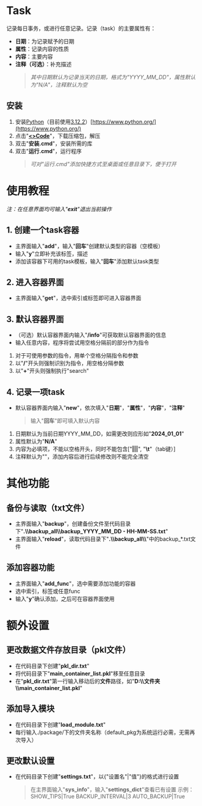 # Task

记录每日事务，或进行任意记录。记录（task）的主要属性有：
 - **日期**：为记录赋予的日期
 - **属性**：记录内容的性质
 - **内容**：主要内容
 - **注释（可选）**：补充描述
    > _其中日期默认为记录当天的日期，格式为"YYYY\_MM\_DD"，属性默认为"N/A"，注释默认为空_

## 安装

1. 安装[Python](https://www.python.org/)（目前使用[3.12.2](https://www.python.org/ftp/python/3.12.2/python-3.12.2-amd64.exe)）[https://www.python.org/](https://www.python.org/)
2. 点击"[**<>Code**](https://github.com/XColorful/Task/archive/refs/heads/main.zip)"，下载压缩包，解压
3. 双击"**安装.cmd**"，安装所需的库
4. 双击"**运行.cmd**"，运行程序
    > _可对"运行.cmd"添加快捷方式至桌面或任意目录下，便于打开_

# 使用教程

_注：在任意界面均可输入"**exit**"退出当前操作_

## 1. 创建一个task容器

- 主界面输入"**add**"，输入"**回车**"创建默认类型的容器（空模板）
- 输入"**y**"立即补充该标签，描述
- 添加该容器下可用的task模板，输入"**回车**"添加默认task类型

## 2. 进入容器界面

- 主界面输入"**get**"，选中索引或标签即可进入容器界面

## 3. 默认容器界面

- （可选）默认容器界面内输入"**/info**"可获取默认容器界面的信息
- 输入任意内容，程序将尝试用空格分隔前的部分作为指令

1. 对于可使用参数的指令，用单个空格分隔指令和参数
2. 以"**/**"开头则强制识别为指令，用空格分隔参数
3. 以"**+**"开头则强制执行"search"

## 4. 记录一项task

- 默认容器界面内输入"**new**"，依次填入"**日期**"，"**属性**"，"**内容**"，"**注释**"
    > 输入"**回车**"即可填入默认内容
1. 日期默认为当前日期YYYY_MM_DD，如需更改则应形如"**2024_01_01**"
2. 属性默认为"**N/A**"
3. 内容为必填项，不能以空格开头，同时不能包含["**|||**", "**\t**"（tab键）]
4. 注释默认为""，添加内容后进行后续修改则不能完全清空

# 其他功能

## 备份与读取（txt文件）

- 主界面输入"**backup**"，创建备份文件至代码目录下"**.\\\\backup_all\\\\backup_YYYY_MM_DD - HH-MM-SS.txt**"
- 主界面输入"**reload**"，读取代码目录下"**.\\\\backup_all\\\\**"中的backup_*.txt文件

## 添加容器功能

- 主界面输入"**add_func**"，选中需要添加功能的容器
- 选中索引，标签或任意func
- 输入"**y**"确认添加，之后可在容器界面使用

# 额外设置

## 更改数据文件存放目录（pkl文件）

- 在代码目录下创建"**pkl_dir.txt**"
- 将代码目录下"**main_container_list.pkl**"移至任意目录
- 在"**pkl_dir.txt**"第一行输入移动后的**文件**路径，如"**D:\\\\文件夹\\\\main_container_list.pkl**"

## 添加导入模块

- 在代码目录下创建"**load_module.txt**"
- 每行输入./package/下的文件夹名称（default_pkg为系统运行必需，无需再次导入）

## 更改默认设置

- 在代码目录下创建"**settings.txt**"，以{"设置名"|"值"}的格式进行设置
    > 在主界面输入"**sys_info**"，输入"**settings_dict**"查看已有设置
    > 示例：
    > SHOW_TIPS|True
    > BACKUP_INTERVAL|3
    > AUTO_BACKUP|True